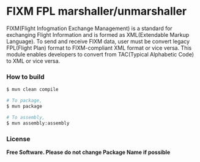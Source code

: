# FIXM FPL marshaller/unmarshaller

FIXM(Flight Infogmation Exchange Management) is a standard for exchanging Flight Information and is formed as XML(Extendable Markup Language).
To send and receive FIXM data, user must be convert legacy FPL(Flight Plan) format to FIXM-compliant XML format or vice versa. This module enables developers to convert from TAC(Typical Alphabetic Code) to XML or vice versa.



### How to build

```sh
$ mvn clean compile

# To package, 
$ mvn package

# To assembly,
$ mvn assembly:assembly
```

### License

**Free Software. Please do not change Package Name if possible**

